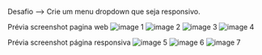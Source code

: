 Desafio --> Crie um menu dropdown que seja responsivo.

Prévia screenshot pagina web
![image 1](https://github.com/cristinaajs/Desafio8-MenuDropDown/assets/101849397/69f3026e-85e7-4e23-b6a4-65deaa29a484)
![image 2](https://github.com/cristinaajs/Desafio8-MenuDropDown/assets/101849397/efeff8a6-bb8c-412d-b720-8d5def47a2ed)
![image 3](https://github.com/cristinaajs/Desafio8-MenuDropDown/assets/101849397/d3310ff8-581a-4e50-8711-69094559578b)
![image 4](https://github.com/cristinaajs/Desafio8-MenuDropDown/assets/101849397/c946f96a-e0c8-4b87-b830-0d6518c06f51)


Prévia screenshot página responsiva
![image 5](https://github.com/cristinaajs/Desafio8-MenuDropDown/assets/101849397/9bab8471-dcec-4ee3-9fc8-09c3c635c0e1)
![image 6](https://github.com/cristinaajs/Desafio8-MenuDropDown/assets/101849397/2103e9da-5d68-49e0-8a7a-410c1f729f21)
![image 7](https://github.com/cristinaajs/Desafio8-MenuDropDown/assets/101849397/d6161fd5-7eb0-4af4-a895-7bae1c6ee92b)
